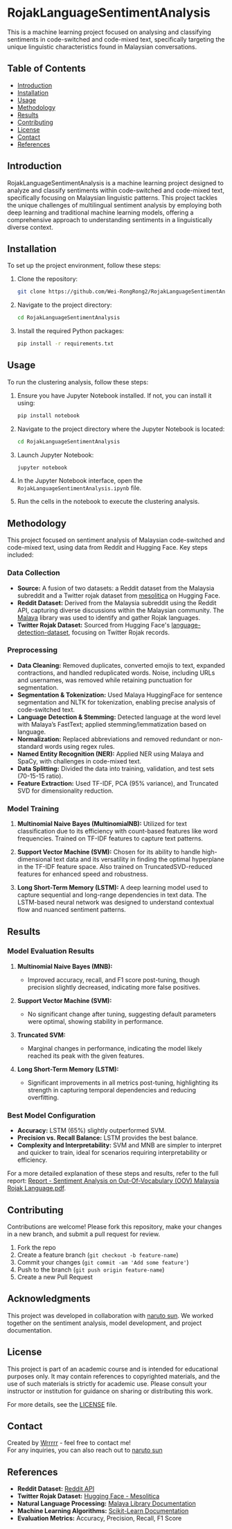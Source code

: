 # RojakLanguageSentimentAnalysis
This is a machine learning project focused on analysing and classifying sentiments in code-switched and code-mixed text, specifically targeting the unique linguistic characteristics found in Malaysian conversations.

## Table of Contents
- [Introduction](#introduction)
- [Installation](#installation)
- [Usage](#usage)
- [Methodology](#methodology)
- [Results](#results)
- [Contributing](#contributing)
- [License](#license)
- [Contact](#contact)
- [References](#references)

## Introduction

RojakLanguageSentimentAnalysis is a machine learning project designed to analyze and classify sentiments within code-switched and code-mixed text, specifically focusing on Malaysian linguistic patterns. This project tackles the unique challenges of multilingual sentiment analysis by employing both deep learning and traditional machine learning models, offering a comprehensive approach to understanding sentiments in a linguistically diverse context.

## Installation

To set up the project environment, follow these steps:

1. Clone the repository:
    ```bash
    git clone https://github.com/Wei-RongRong2/RojakLanguageSentimentAnalysis
    ```
2. Navigate to the project directory:
    ```bash
    cd RojakLanguageSentimentAnalysis
    ```
3. Install the required Python packages:
    ```bash
    pip install -r requirements.txt
    ```

## Usage

To run the clustering analysis, follow these steps:

1. Ensure you have Jupyter Notebook installed. If not, you can install it using:
    ```bash
    pip install notebook
    ```

2. Navigate to the project directory where the Jupyter Notebook is located:
    ```bash
    cd RojakLanguageSentimentAnalysis
    ```

3. Launch Jupyter Notebook:
    ```bash
    jupyter notebook
    ```

4. In the Jupyter Notebook interface, open the `RojakLanguageSentimentAnalysis.ipynb` file.

5. Run the cells in the notebook to execute the clustering analysis.

## Methodology

This project focused on sentiment analysis of Malaysian code-switched and code-mixed text, using data from Reddit and Hugging Face. Key steps included:

### Data Collection

- **Source:** A fusion of two datasets: a Reddit dataset from the Malaysia subreddit and a Twitter rojak dataset from [mesolitica](https://huggingface.co/mesolitica) on Hugging Face.
- **Reddit Dataset:** Derived from the Malaysia subreddit using the Reddit API, capturing diverse discussions within the Malaysian community. The [Malaya](https://malaya.readthedocs.io/en/stable/) library was used to identify and gather Rojak languages.
- **Twitter Rojak Dataset:** Sourced from Hugging Face's [language-detection-dataset](https://huggingface.co/datasets/mesolitica/language-detection-dataset/tree/main), focusing on Twitter Rojak records.

### Preprocessing

- **Data Cleaning:** Removed duplicates, converted emojis to text, expanded contractions, and handled reduplicated words. Noise, including URLs and usernames, was removed while retaining punctuation for segmentation.
- **Segmentation & Tokenization:** Used Malaya HuggingFace for sentence segmentation and NLTK for tokenization, enabling precise analysis of code-switched text.
- **Language Detection & Stemming:** Detected language at the word level with Malaya’s FastText; applied stemming/lemmatization based on language.
- **Normalization:** Replaced abbreviations and removed redundant or non-standard words using regex rules.
- **Named Entity Recognition (NER):** Applied NER using Malaya and SpaCy, with challenges in code-mixed text.
- **Data Splitting:** Divided the data into training, validation, and test sets (70-15-15 ratio).
- **Feature Extraction:** Used TF-IDF, PCA (95% variance), and Truncated SVD for dimensionality reduction.

### Model Training

1. **Multinomial Naive Bayes (MultinomialNB):** Utilized for text classification due to its efficiency with count-based features like word frequencies. Trained on TF-IDF features to capture text patterns.

2. **Support Vector Machine (SVM):** Chosen for its ability to handle high-dimensional text data and its versatility in finding the optimal hyperplane in the TF-IDF feature space. Also trained on TruncatedSVD-reduced features for enhanced speed and robustness.

3. **Long Short-Term Memory (LSTM):** A deep learning model used to capture sequential and long-range dependencies in text data. The LSTM-based neural network was designed to understand contextual flow and nuanced sentiment patterns.

## Results

### Model Evaluation Results

1. **Multinomial Naive Bayes (MNB):**
   - Improved accuracy, recall, and F1 score post-tuning, though precision slightly decreased, indicating more false positives.

2. **Support Vector Machine (SVM):**
   - No significant change after tuning, suggesting default parameters were optimal, showing stability in performance.

3. **Truncated SVM:**
   - Marginal changes in performance, indicating the model likely reached its peak with the given features.

4. **Long Short-Term Memory (LSTM):**
   - Significant improvements in all metrics post-tuning, highlighting its strength in capturing temporal dependencies and reducing overfitting.

### Best Model Configuration

- **Accuracy:** LSTM (65%) slightly outperformed SVM.
- **Precision vs. Recall Balance:** LSTM provides the best balance.
- **Complexity and Interpretability:** SVM and MNB are simpler to interpret and quicker to train, ideal for scenarios requiring interpretability or efficiency.

For a more detailed explanation of these steps and results, refer to the full report: [Report - Sentiment Analysis on Out-Of-Vocabulary (OOV) Malaysia Rojak Language.pdf](./Report%20-%20Sentiment%20Analysis%20on%20Out-Of-Vocabulary%20(OOV)%20Malaysia%20Rojak%20Language.pdf).

## Contributing

Contributions are welcome! Please fork this repository, make your changes in a new branch, and submit a pull request for review.

1. Fork the repo
2. Create a feature branch (`git checkout -b feature-name`)
3. Commit your changes (`git commit -am 'Add some feature'`)
4. Push to the branch (`git push origin feature-name`)
5. Create a new Pull Request

## Acknowledgments

This project was developed in collaboration with [naruto sun](https://github.com/limjosun). We worked together on the sentiment analysis, model development, and project documentation.

## License

This project is part of an academic course and is intended for educational purposes only. It may contain references to copyrighted materials, and the use of such materials is strictly for academic use. Please consult your instructor or institution for guidance on sharing or distributing this work.

For more details, see the [LICENSE](./LICENSE.txt) file.

## Contact

Created by [Wrrrrr](https://github.com/Wei-RongRong2) - feel free to contact me!  
For any inquiries, you can also reach out to [naruto sun](https://github.com/limjosun)

## References

- **Reddit Dataset:** [Reddit API](https://www.reddit.com/dev/api/)
- **Twitter Rojak Dataset:** [Hugging Face - Mesolitica](https://huggingface.co/mesolitica)
- **Natural Language Processing:** [Malaya Library Documentation](https://malaya.readthedocs.io/en/stable/)
- **Machine Learning Algorithms:** [Scikit-Learn Documentation](https://scikit-learn.org/stable/)
- **Evaluation Metrics:** Accuracy, Precision, Recall, F1 Score
